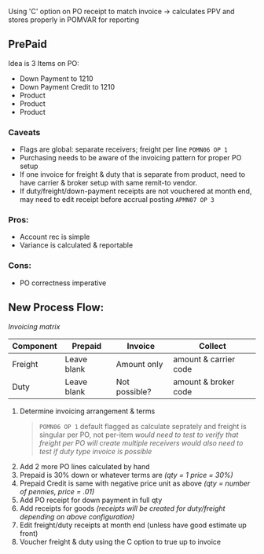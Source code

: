Using 'C' option on PO receipt to match invoice -> calculates PPV and stores properly in POMVAR for reporting

PrePaid
---

Idea is 3 Items on PO:
* Down Payment to 1210
* Down Payment Credit to 1210
* Product
* Product
* Product

### Caveats
* Flags are global: separate receivers; freight per line `POMN06 OP 1`
* Purchasing needs to be aware of the invoicing pattern for proper PO setup
* If one invoice for freight & duty that is separate from product, need to have carrier & broker setup with same remit-to vendor.
* If duty/freight/down-payment receipts are not vouchered at month end, may need to edit receipt before accrual posting `APMN07 OP 3`

### Pros:
* Account rec is simple
* Variance is calculated & reportable

### Cons:
* PO correctness imperative

New Process Flow:
---------------------

_Invoicing matrix_

|Component		|Prepaid				|Invoice				|Collect				|
|---------------|-----------------------|-----------------------|-----------------------|
|Freight		|Leave blank			|Amount only			|amount & carrier code	|
|Duty			|Leave blank			|Not possible?			|amount & broker code	|


1. Determine invoicing arrangement & terms
	> `POMN06 OP 1` default flagged as calculate seprately and freight is singular per PO, not per-item
	> _would need to test to verify that freight per PO will create multiple receivers_
	> _would also need to test if duty type invoice is possible_
2. Add 2 more PO lines calculated by hand
  1. Prepaid is 30% down or whatever terms are _(qty = 1 price = 30%)_
  2. Prepaid Credit is same with negative price unit as above _(qty = number of pennies, price = .01)_
3. Add PO receipt for down payment in full qty
4. Add receipts for goods _(receipts will be created for duty/freight depending on above configuration)_
5. Edit freight/duty receipts at month end (unless have good estimate up front)
6. Voucher freight & duty using the C option to true up to invoice

